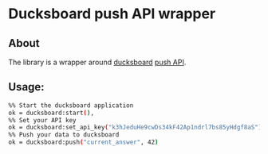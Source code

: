 # Ducksboard push API wrapper

## About
The library is a wrapper around [ducksboard](http://ducksboard.com) [push API](http://dev.ducksboard.com/apidoc/push-api/).

## Usage:

```bash
%% Start the ducksboard application
ok = ducksboard:start(),
%% Set your API key
ok = ducksboard:set_api_key("k3hJeduHe9cwDs34kF42Ap1ndrl7bs85yHdgf8aS"),
%% Push your data to ducksboard
ok = ducksboard:push("current_answer", 42)
```
